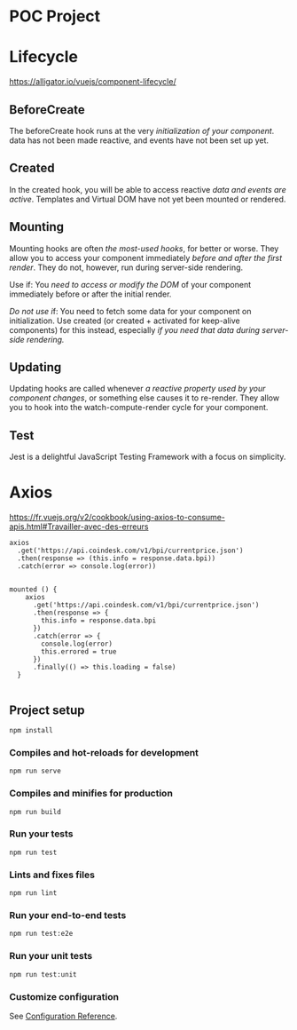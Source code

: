 # POC Project

# Lifecycle

https://alligator.io/vuejs/component-lifecycle/


## BeforeCreate
The beforeCreate hook runs at the very *initialization of your component*. data has not been made reactive, and events have not been set up yet.

##  Created
In the created hook, you will be able to access reactive *data and events are active*. 
Templates and Virtual DOM have not yet been mounted or rendered.

## Mounting 
Mounting hooks are often *the most-used hooks*, for better or worse.
 They allow you to access your component immediately *before and after the first render*. 
 They do not, however, run during server-side rendering.

Use if: You *need to access or modify the DOM* of your component immediately before or after the initial render.

*Do not use i*f: You need to fetch some data for your component on initialization. Use created (or created + activated for keep-alive components) for this instead, especially *if you need that data during server-side rendering.*


## Updating 

Updating hooks are called whenever *a reactive property used by your component changes*, or something else causes it to re-render. They allow you to hook into the watch-compute-render cycle for your component.









## Test

Jest is a delightful JavaScript Testing Framework with a focus on simplicity.

# Axios
https://fr.vuejs.org/v2/cookbook/using-axios-to-consume-apis.html#Travailler-avec-des-erreurs

```
axios
  .get('https://api.coindesk.com/v1/bpi/currentprice.json')
  .then(response => (this.info = response.data.bpi))
  .catch(error => console.log(error))


mounted () {
    axios
      .get('https://api.coindesk.com/v1/bpi/currentprice.json')
      .then(response => {
        this.info = response.data.bpi
      })
      .catch(error => {
        console.log(error)
        this.errored = true
      })
      .finally(() => this.loading = false)
  }
  
  ```


## Project setup
```
npm install
```

### Compiles and hot-reloads for development
```
npm run serve
```

### Compiles and minifies for production
```
npm run build
```

### Run your tests
```
npm run test
```

### Lints and fixes files
```
npm run lint
```

### Run your end-to-end tests
```
npm run test:e2e
```

### Run your unit tests
```
npm run test:unit
```

### Customize configuration
See [Configuration Reference](https://cli.vuejs.org/config/).
